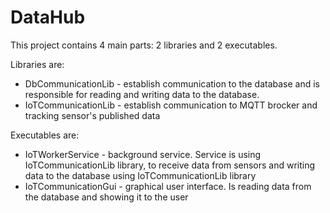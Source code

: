 # DataHub

This project contains 4 main parts: 2 libraries and 2 executables.

Libraries are:
- DbCommunicationLib - establish communication to the database and is responsible for reading and writing data to the database.
- IoTCommunicationLib - establish communication to MQTT brocker and tracking sensor's published data

Executables are:
- IoTWorkerService - background service. Service is using IoTCommunicationLib library, to receive data from sensors and writing data to the database using IoTCommunicationLib library
- IoTCommunicationGui - graphical user interface. Is reading data from the database and showing it to the user
